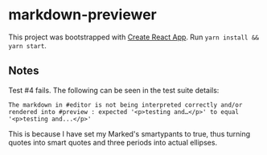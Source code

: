 # markdown-previewer

This project was bootstrapped with [Create React App](https://github.com/facebook/create-react-app).
Run `yarn install && yarn start`.

## Notes

Test #4 fails. The following can be seen in the test suite details:

```none
The markdown in #editor is not being interpreted correctly and/or rendered into #preview : expected '<p>testing and…</p>' to equal '<p>testing and...</p>'
```

This is because I have set my Marked's smartypants to true, thus turning quotes into smart quotes and three periods into actual ellipses.
